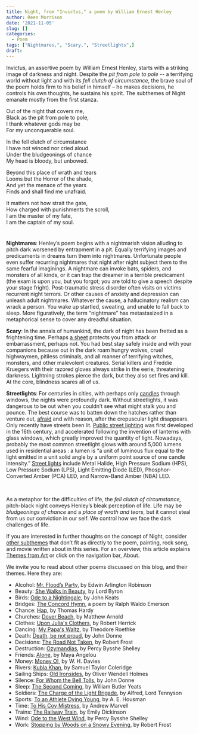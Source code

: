 ```yaml
---
title: Night, from "Invictus," a poem by William Ernest Henley
author: Rees Morrison
date: '2021-11-05'
slug: []
categories:
  - Poem
tags: ["Nightmares,", "Scary,", "Streetlights",]
draft: 
---
```


Invictus, an assertive poem by William Ernest Henley, starts with a striking image of darkness and night.  Despite the *pit from pole to pole* -- a terrifying world without light and with its *fell clutch of circumstance*, the brave soul of the poem holds firm to his belief in himself – he makes decisions, he controls his own thoughts, he sustains his spirit.  The subthemes of Night emanate mostly from the first stanza.

<!--more-->

Out of the night that covers me,  
      Black as the pit from pole to pole,  
I thank whatever gods may be  
      For my unconquerable soul.

In the fell clutch of circumstance  
      I have not winced nor cried aloud.  
Under the bludgeonings of chance  
      My head is bloody, but unbowed.

Beyond this place of wrath and tears  
      Looms but the Horror of the shade,  
And yet the menace of the years  
      Finds and shall find me unafraid.

It matters not how strait the gate,  
      How charged with punishments the scroll,  
I am the master of my fate,  
      I am the captain of my soul.

# <poem lyric end>

**Nightmares**:  Henley’s poem begins with a nightmarish vision alluding to pitch dark worsened by entrapment in a pit.  Equally terrifying images and predicaments in dreams turn them into nightmares.  Unfortunate people even suffer recurring nightmares that night after night subject them to the same fearful imaginings. A nightmare can invoke bats, spiders, and monsters of all kinds, or it can trap the dreamer in a terrible predicament (the exam is upon you, but you forgot; you are told to give a speech despite your stage fright).  Post-traumatic stress disorder often visits on victims recurrent night terrors.  Or other causes of anxiety and depression can unleash adult nightmares.  Whatever the cause, a hallucinatory realism can wrack a person.  You wake up startled, sweating, and unable to fall back to sleep.  More figuratively, the term “nightmare” has metastasized in a metaphorical sense to cover any dreadful situation.  

**Scary**:  In the annals of humankind, the dark of night has been fretted as a frightening time.  Perhaps [a sheet](https://themesfromart.com/post/2021-11-05-night-from-it-happened-one-night-a-movie-starring-clark-gable-and-claudette-colbert/nighthappened/) protects you from attack or embarrassment, perhaps not.   You had best stay safely inside and with your companions because out in the dark roam hungry wolves, cruel highwaymen, pitiless criminals, and all manner of terrifying witches, monsters, and other malevolent creatures.  Serial killers and Freddie Kruegers with their razored gloves always strike in the eerie, threatening darkness. Lightning strokes pierce the dark, but they also set fires and kill.  At the core, blindness scares all of us.

**Streetlights**:  For centuries in cities, with perhaps only [candles](starry) through windows, the nights were profoundly dark.  Without streetlights, it was dangerous to be out when you couldn’t see what might stalk you and pounce. The best course was to batten down the hatches rather than venture out, [afraid](stand) and with reason, after the crepuscular light disappears.  Only recently have streets been lit. [Public street lighting](https://en.wikipedia.org/wiki/Street_light#Preindustrial_era) was first developed in the 16th century, and accelerated following the invention of lanterns with glass windows, which greatly improved the quantity of light.  Nowadays, probably the most common streetlight glows with around 5,000 lumens used in residential areas : a lumen is “a unit of luminous flux equal to the light emitted in a unit solid angle by a uniform point source of one candle intensity.” [Street lights](https://www.linkedin.com/pulse/street-lighting-urban-design-ashish-batra/) include Metal Halide, High Pressure Sodium (HPS), Low Pressure Sodium (LPS), Light Emitting Diode (LED), Phosphor-Converted Amber (PCA) LED, and Narrow-Band Amber (NBA) LED.

&nbsp;

As a metaphor for the difficulties of life, the *fell clutch of circumstance,* pitch-black night conveys Henley’s bleak perception of life.  Life may be *bludgeonings of chance* and a *place of wrath and tears*, but it cannot steal from us our conviction in our self.  We control how we face the dark challenges of life.

If you are interested in further thoughts on the concept of Night, consider [other subthemes]() that don’t fit as directly to the poem, painting, rock song, and movie written about in this series.  For an overview, this article explains [Themes from Art](http://bit.ly/3sRXopI) or click on the navigation bar, About.

We invite you to read about other poems discussed on this blog, and their themes.  Here they are: 

* Alcohol: [Mr. Flood’s Party](https://themesfromart.com/post/2021-01-24-alcohol-flood-frost/alcohol/), by Edwin Arlington Robinson
* Beauty: [She Walks in Beauty](https://themesfromart.com/post/2021-04-21-beauty-she-walks-in-beauty-a-poem-by-lord-byron/beautybyron/), by Lord Byron
* Birds: [Ode to a Nightingale](https://themesfromart.com/post/2021-06-14-birds-ode-to-a-nightingale-a-poem-by-john-keats/birdskeats/), by John Keats
* Bridges: [The Concord Hymn](https://themesfromart.com/post/2021-07-26-bridges-the-concord-hymn-a-poem-by-ralph-waldo-emerson/bridgesconcord/), a poem by Ralph Waldo Emerson
* Chance: [Hap](https://themesfromart.com/post/2021-03-14-chancehap/chancehap/), by Thomas Hardy
* Churches: [Dover Beach](https://themesfromart.com/post/2021-05-21-churches-from-dover-beach-a-poem-by-matthew-arnold/churchesarnold/), by Matthew Arnold
* Clothes: [Upon Julia's Clothers](https://themesfromart.com/post/2021-08-30-clothes-from-upon-julia-s-clothes-a-poem-by-robert-herrick/clothesjulia/), by Robert Herrick
* Dancing: [My Papa's Waltz](https://themesfromart.com/post/2021-09-10-dancing-from-my-papa-s-waltz-a-poem-by-theodore-roethke/dancingroethke/), by Theodore Roethke
* Death: [Death, be not proud](https://themesfromart.com/post/2021-05-03-death-from-death-be-not-proud-a-poem-by-john-donne/deathdonne/), by John Donne
* Decisions: [The Road Not Taken](https://themesfromart.com/post/2021-02-08-decisions-from-the-road-not-taken-a-poem-by-robert-frost/decisionsroadfrost/), by Robert Frost
* Destruction: [Ozymandias](https://themesfromart.com/post/2021-02-18-destruction-ozymandias-a-poem-by-percy-bysshe-shelley/destructoz/), by Percy Bysshe Shelley
* Friends: [Alone](https://themesfromart.com/post/2021-06-20-friends-alone-a-poem-by-maya-angelou/friendsalone/), by Maya Angelou
* Money: [Money O!](https://themesfromart.com/post/2021-10-15-money-from-money-o-a-poem-by-w-h-davies/moneymoneyo/), by W. H. Davies
* Rivers: [Kubla Khan](https://themesfromart.com/post/2021-10-02-rivers-from-kubla-khan-a-poem-by-samuel-taylor-coleridge/riverskhan/), by Samuel Taylor Coleridge
* Sailing Ships: [Old Ironsides](https://themesfromart.com/post/2021-06-26-sailing-ships-from-old-ironsides-a-poem-by-oliver-wendell-holmes/sailingshipsironsides/), by Oliver Wendell Holmes
* Silence: [For Whom the Bell Tolls](https://themesfromart.com/post/2021-04-08-silencedonne/silencedonne/), by John Donne
* Sleep: [The Second Coming](https://themesfromart.com/post/2021-09-22-sleep-from-the-second-coming-a-poem-by-william-butler-yeats/sleepsecond/), by William Butler Yeats
* Soldiers: [The Charge of the Light Brigade](https://themesfromart.com/post/2021-08-02-soldiers-from-the-charge-of-the-light-brigade-by-alfred-lord-tennyson/soldierscharge/), by Alfred, Lord Tennyson
* Sports: [To an Athlete Dying Young](https://themesfromart.com/post/2021-07-12-sports-from-to-an-athlete-dying-young-by-a-e-housman/sportsathlete/), by A. E. Housman
* Time: [To His Coy Mistress](https://themesfromart.com/post/2021-03-08-time-to-his-coy-mistress-by-andrew-marvell/timecoy/), by Andrew Marvell
* Trains: [The Railway Train](https://themesfromart.com/post/2021-05-10-trains-from-the-railway-train-a-poem-by-emily-dickineson/trainsdickinson/), by Emily Dickinson 
* Wind: [Ode to the West Wind](https://themesfromart.com/post/2021-08-12-wind-from-ode-to-the-west-wind-by-percy-bysshe-shelley/windode/), by Percy Bysshe Shelley
* Work: [Stopping by Woods on a Snowy Evening](https://themesfromart.com/post/2021-02-26-worksnowy/worksnowy/), by Robert Frost


